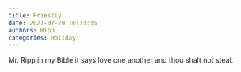 ```yaml
---
title: Priestly
date: 2021-07-29 10:33:35
authors: Ripp
categories: Holiday
---
```


 Mr. Ripp in my Bible it says love one another and thou shalt not steal.